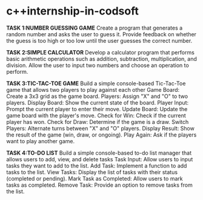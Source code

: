 # c++internship-in-codsoft
**TASK 1:NUMBER GUESSING GAME**
Create a program that generates a random number and asks the user to guess it. Provide feedback on whether the guess is too high or too low until the user guesses the correct number.

**TASK 2:SIMPLE CALCULATOR**
Develop a calculator program that performs basic arithmetic operations such as addition, subtraction, multiplication, and division. Allow the user to input two numbers and choose an operation to perform.

**TASK 3:TIC-TAC-TOE GAME**
Build a simple console-based Tic-Tac-Toe game that allows two players to play against each other
Game Board: Create a 3x3 grid as the game board.
Players: Assign "X" and "O" to two players.
Display Board: Show the current state of the board.
Player Input: Prompt the current player to enter their move.
Update Board: Update the game board with the player's move.
Check for Win: Check if the current player has won.
Check for Draw: Determine if the game is a draw.
Switch Players: Alternate turns between "X" and "O" players.
Display Result: Show the result of the game (win, draw, or ongoing).
Play Again: Ask if the players want to play another game.

**TASK 4:TO-DO LIST**
Build a simple console-based to-do list manager that allows users to add, view, and delete tasks
Task Input: Allow users to input tasks they want to add to the list.
Add Task: Implement a function to add tasks to the list.
View Tasks: Display the list of tasks with their status (completed or pending).
Mark Task as Completed: Allow users to mark tasks as completed.
Remove Task: Provide an option to remove tasks from the list.

